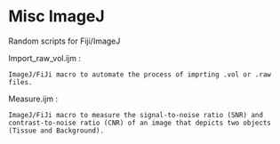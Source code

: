 # Misc ImageJ

Random scripts for Fiji/ImageJ

Import_raw_vol.ijm :

	ImageJ/FiJi macro to automate the process of imprting .vol or .raw files.
	
Measure.ijm :

	ImageJ/FiJi macro to measure the signal-to-noise ratio (SNR) and contrast-to-noise ratio (CNR) of an image that depicts two objects (Tissue and Background).

